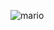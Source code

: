 ![mario](https://github.com/RenanPrazeres/MarioJump/assets/77001064/b82adb02-9206-44d5-bc9c-b7718ae0bded)
